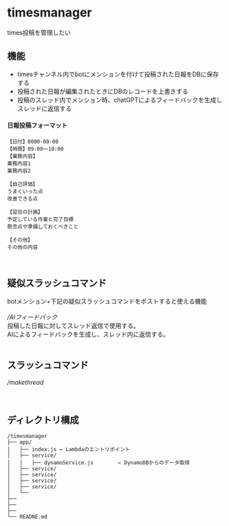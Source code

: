 # timesmanager
times投稿を管理したい

## 機能
- timesチャンネル内でbotにメンションを付けて投稿された日報をDBに保存する
- 投稿された日報が編集されたときにDBのレコードを上書きする
- 投稿のスレッド内でメンション時、chatGPTによるフィードバックを生成しスレッドに返信する

#### 日報投稿フォーマット
````
【日付】0000-00-00
【時間】09:00～18:00
【業務内容】
業務内容1
業務内容2

【自己評価】
うまくいった点
改善できる点

【翌日の計画】
予定している作業と完了目標
懸念点や準備しておくべきこと

【その他】
その他の内容
````

<br>

## 疑似スラッシュコマンド
botメンション+下記の疑似スラッシュコマンドをポストすると使える機能<br><br>
*/AIフィードバック*<br>
投稿した日報に対してスレッド返信で使用する。<br>
AIによるフィードバックを生成し、スレッド内に返信する。<br>
<br>

## スラッシュコマンド
*/makethread*<br>
<br>
<br>
## ディレクトリ構成
````
/timesmanager
├── app/
│   ├── index.js ← Lambdaのエントリポイント
│   ├── service/       
│   │   ├── dynamoService.js        ← DynamoDBからのデータ取得
│   ├── service/
│   ├── service/
│   ├── service/
│   ├── service/
│   └──
├── 
├── 
├── 
└── READNE.md
````
